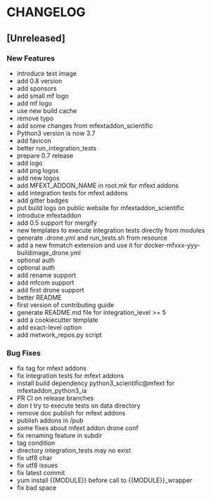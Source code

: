 # CHANGELOG


## [Unreleased]

### New Features
- introduce test image
- add 0.8 version
- add sponsors
- add small mf logo
- add mf logo
- use new build cache
- remove typo
- add some changes from mfextaddon_scientific
- Python3 version is now 3.7
- add favicon
- better run_integration_tests
- prepare 0.7 release
- add logo
- add png logos
- add new logos
- add MFEXT_ADDON_NAME in root.mk for mfext addons
- add integration tests for mfext addons
- add gitter badges
- put build logs on public website for mfextaddon_scientific
- introduce mfextaddon
- add 0.5 support for mergify
- new templates to execute integration tests directly from modules
- generate .drone.yml and run_tests.sh from resource
- add a new fnmatch extension and use it for docker-mfxxx-yyy-buildimage_drone.yml
- optional auth
- optional auth
- add rename support
- add mfcom support
- add first drone support
- better README
- first version of contributing guide
- generate README.md file for integration_level >= 5
- add a cookiecutter template
- add exact-level option
- add metwork_repos.py script


### Bug Fixes
- fix tag for mfext addons
- fix integration tests for mfext addons
- install build dependency python3_scientific@mfext for mfextaddon_python3_ia
- PR CI on release branches
- don t try to execute tests on data directory
- remove doc publish for mfext addons
- publish addons in /pub
- some fixes about mfext addon drone conf
- fix renaming feature in subdir
- tag condition
- directory integration_tests may no exist
- fix utf8 char
- fix utf8 issues
- fix latest commit
- yum install {{MODULE}} before call to {{MODULE}}_wrapper
- fix bad space





